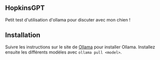 ## HopkinsGPT

Petit test d'utilisation d'ollama pour discuter avec mon chien !

## Installation

Suivre les instructions sur le site de [Ollama](https://ollama.com/) pour installer Ollama.
Installez ensuite les différents modèles avec `ollama pull <model>`.

